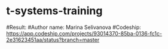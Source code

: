# t-systems-training

#Result:
#Author name: Marina Selivanova
#Codeship: https://app.codeship.com/projects/93014370-85ba-0136-fc1c-2e31623451aa/status?branch=master